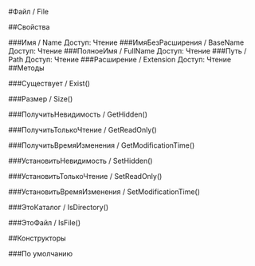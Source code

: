 
#Файл / File

##Свойства
    
###Имя / Name
Доступ: Чтение
###ИмяБезРасширения / BaseName
Доступ: Чтение
###ПолноеИмя / FullName
Доступ: Чтение
###Путь / Path
Доступ: Чтение
###Расширение / Extension
Доступ: Чтение
##Методы
    
###Существует / Exist()
    
###Размер / Size()
    
###ПолучитьНевидимость / GetHidden()
    
###ПолучитьТолькоЧтение / GetReadOnly()
    
###ПолучитьВремяИзменения / GetModificationTime()
    
###УстановитьНевидимость / SetHidden()
    
###УстановитьТолькоЧтение / SetReadOnly()
    
###УстановитьВремяИзменения / SetModificationTime()
    
###ЭтоКаталог / IsDirectory()
    
###ЭтоФайл / IsFile()
    
##Конструкторы

  
###По умолчанию